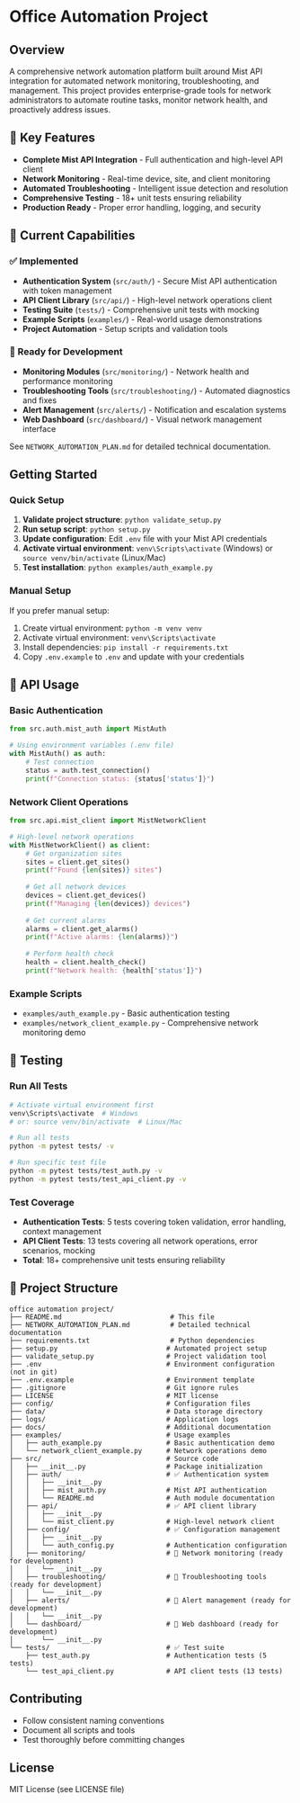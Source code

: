 # Office Automation Project

## Overview
A comprehensive network automation platform built around Mist API integration for automated network monitoring, troubleshooting, and management. This project provides enterprise-grade tools for network administrators to automate routine tasks, monitor network health, and proactively address issues.

## 🎯 Key Features
- **Complete Mist API Integration** - Full authentication and high-level API client
- **Network Monitoring** - Real-time device, site, and client monitoring
- **Automated Troubleshooting** - Intelligent issue detection and resolution
- **Comprehensive Testing** - 18+ unit tests ensuring reliability
- **Production Ready** - Proper error handling, logging, and security

## 🚀 Current Capabilities
### ✅ Implemented
- **Authentication System** (`src/auth/`) - Secure Mist API authentication with token management
- **API Client Library** (`src/api/`) - High-level network operations client
- **Testing Suite** (`tests/`) - Comprehensive unit tests with mocking
- **Example Scripts** (`examples/`) - Real-world usage demonstrations
- **Project Automation** - Setup scripts and validation tools

### 🔧 Ready for Development
- **Monitoring Modules** (`src/monitoring/`) - Network health and performance monitoring
- **Troubleshooting Tools** (`src/troubleshooting/`) - Automated diagnostics and fixes
- **Alert Management** (`src/alerts/`) - Notification and escalation systems
- **Web Dashboard** (`src/dashboard/`) - Visual network management interface

See `NETWORK_AUTOMATION_PLAN.md` for detailed technical documentation.

## Getting Started

### Quick Setup
1. **Validate project structure**: `python validate_setup.py`
2. **Run setup script**: `python setup.py`
3. **Update configuration**: Edit `.env` file with your Mist API credentials
4. **Activate virtual environment**: `venv\Scripts\activate` (Windows) or `source venv/bin/activate` (Linux/Mac)
5. **Test installation**: `python examples/auth_example.py`

### Manual Setup
If you prefer manual setup:
1. Create virtual environment: `python -m venv venv`
2. Activate virtual environment: `venv\Scripts\activate`
3. Install dependencies: `pip install -r requirements.txt`
4. Copy `.env.example` to `.env` and update with your credentials

## 🔧 API Usage

### Basic Authentication
```python
from src.auth.mist_auth import MistAuth

# Using environment variables (.env file)
with MistAuth() as auth:
    # Test connection
    status = auth.test_connection()
    print(f"Connection status: {status['status']}")
```

### Network Client Operations
```python
from src.api.mist_client import MistNetworkClient

# High-level network operations
with MistNetworkClient() as client:
    # Get organization sites
    sites = client.get_sites()
    print(f"Found {len(sites)} sites")
    
    # Get all network devices
    devices = client.get_devices()
    print(f"Managing {len(devices)} devices")
    
    # Get current alarms
    alarms = client.get_alarms()
    print(f"Active alarms: {len(alarms)}")
    
    # Perform health check
    health = client.health_check()
    print(f"Network health: {health['status']}")
```

### Example Scripts
- `examples/auth_example.py` - Basic authentication testing
- `examples/network_client_example.py` - Comprehensive network monitoring demo

## 🧪 Testing

### Run All Tests
```bash
# Activate virtual environment first
venv\Scripts\activate  # Windows
# or: source venv/bin/activate  # Linux/Mac

# Run all tests
python -m pytest tests/ -v

# Run specific test file
python -m pytest tests/test_auth.py -v
python -m pytest tests/test_api_client.py -v
```

### Test Coverage
- **Authentication Tests**: 5 tests covering token validation, error handling, context management
- **API Client Tests**: 13 tests covering all network operations, error scenarios, mocking
- **Total**: 18+ comprehensive unit tests ensuring reliability

## 📁 Project Structure
```
office automation project/
├── README.md                           # This file
├── NETWORK_AUTOMATION_PLAN.md          # Detailed technical documentation
├── requirements.txt                    # Python dependencies
├── setup.py                           # Automated project setup
├── validate_setup.py                  # Project validation tool
├── .env                               # Environment configuration (not in git)
├── .env.example                       # Environment template
├── .gitignore                         # Git ignore rules
├── LICENSE                            # MIT license
├── config/                            # Configuration files
├── data/                              # Data storage directory
├── logs/                              # Application logs
├── docs/                              # Additional documentation
├── examples/                          # Usage examples
│   ├── auth_example.py                # Basic authentication demo
│   └── network_client_example.py      # Network operations demo
├── src/                               # Source code
│   ├── __init__.py                    # Package initialization
│   ├── auth/                          # ✅ Authentication system
│   │   ├── __init__.py
│   │   ├── mist_auth.py               # Mist API authentication
│   │   └── README.md                  # Auth module documentation
│   ├── api/                           # ✅ API client library
│   │   ├── __init__.py
│   │   └── mist_client.py             # High-level network client
│   ├── config/                        # ✅ Configuration management
│   │   ├── __init__.py
│   │   └── auth_config.py             # Authentication configuration
│   ├── monitoring/                    # 🔧 Network monitoring (ready for development)
│   │   └── __init__.py
│   ├── troubleshooting/               # 🔧 Troubleshooting tools (ready for development)
│   │   └── __init__.py
│   ├── alerts/                        # 🔧 Alert management (ready for development)
│   │   └── __init__.py
│   └── dashboard/                     # 🔧 Web dashboard (ready for development)
│       └── __init__.py
└── tests/                             # ✅ Test suite
    ├── test_auth.py                   # Authentication tests (5 tests)
    └── test_api_client.py             # API client tests (13 tests)
```

## Contributing
- Follow consistent naming conventions
- Document all scripts and tools
- Test thoroughly before committing changes

## License
MIT License (see LICENSE file)
